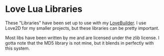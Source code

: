 # Love Lua Libraries

These "Libraries" have been set up to use with my [LoveBuilder](https://github.com/Tricky1975/BuildLove).
I use Love2D for my smaller projects, but these libraries can be pretty important.

Most libs have been written by me and are licensed under the zlib license.
I gotta note that the MD5 library is not mine, but it blends in perfectly with this system.


